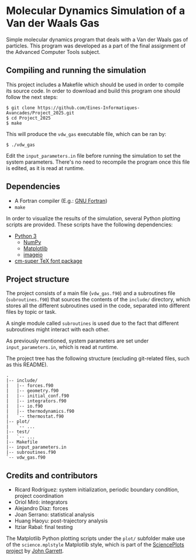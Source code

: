 # Molecular Dynamics Simulation of a Van der Waals Gas

Simple molecular dynamics program that deals with a Van der Waals gas of
particles. This program was developed as a part of the final assignment of the
Advanced Computer Tools subject.

## Compiling and running the simulation

This project includes a Makefile which should be used in order to compile its
source code. In order to download and build this program one should follow the
next steps:

```
$ git clone https://github.com/Eines-Informatiques-Avancades/Project_2025.git
$ cd Project_2025
$ make
```

This will produce the `vdw_gas` executable file, which can be ran by:

```
$ ./vdw_gas
```

Edit the `input_parameters.in` file before running the simulation to set the
system parameters. There's no need to recompile the program once this file is
edited, as it is read at runtime.

## Dependencies

- A Fortran compiler (E.g.: [GNU Fortran](https://gcc.gnu.org/fortran/))
- `make`

In order to visualize the results of the simulation, several Python plotting
scripts are provided. These scripts have the following dependencies:

- [Python 3](https://www.python.org/)
  - [NumPy](https://numpy.org/)
  - [Matplotlib](https://matplotlib.org/)
  - [imageio](https://imageio.readthedocs.io/en/stable/)
- [cm-super TeX font package](https://ctan.org/pkg/cm-super)

## Project structure

The project consists of a main file (`vdw_gas.f90`) and a subroutines file
(`subroutines.f90`) that sources the contents of the `include/` directory, which
stores all the different subroutines used in the code, separated into different
files by topic or task.

A single module called `subroutines` is used due to the fact that different
subroutines might interact with each other.

As previously mentioned, system parameters are set under `input_parameters.in`,
which is read at runtime.

The project tree has the following structure (excluding git-related files, such
as this README).

```
.
|-- include/
|   |-- forces.f90
|   |-- geometry.f90
|   |-- initial_conf.f90
|   |-- integrators.f90
|   |-- io.f90
|   |-- thermodynamics.f90
|   `-- thermostat.f90
|-- plot/
|   `-- ...
|-- test/
|   `-- ...
|-- Makefile
|-- input_parameters.in
|-- subroutines.f90
`-- vdw_gas.f90
```

## Credits and contributors

- Ricard Rodríguez: system initialization, periodic boundary condition, project
    coordination
- Oriol Miró: integrators
- Alejandro Díaz: forces
- Joan Serrano: statistical analysis
- Huang Haoyu: post-trajectory analysis
- Itziar Rabal: final testing

The Matplotlib Python plotting scripts under the `plot/` subfolder make
use of the `science.mplstyle` Matplotlib style, which is part of the
[SciencePlots project](https://github.com/garrettj403/SciencePlots) by [John
Garrett](https://github.com/garrettj403).
